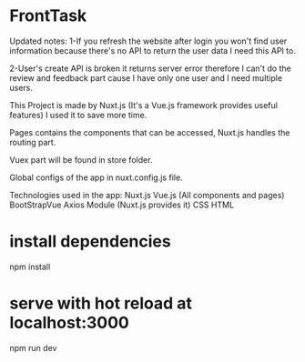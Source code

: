 # FrontTask

Updated notes:
1-If you refresh the website after login you won't find user information
because there's no API to return the user data I need this API to.

2-User's create API is broken it returns server error therefore I can't do the
review and feedback part cause I have only one user and I need multiple users.

This Project is made by Nuxt.js (It's a Vue.js framework provides useful features) I used it to save more time.

Pages contains the components that can be accessed, Nuxt.js handles the routing part.

Vuex part will be found in store folder.

Global configs of the app in nuxt.config.js file.

Technologies used in the app:
Nuxt.js
Vue.js (All components and pages)
BootStrapVue
Axios Module (Nuxt.js provides it)
CSS
HTML

# install dependencies

npm install

# serve with hot reload at localhost:3000

npm run dev
